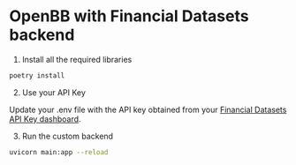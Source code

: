 # OpenBB with Financial Datasets backend

1. Install all the required libraries

```bash
poetry install
```

2. Use your API Key

Update your .env file with the API key obtained from your [Financial Datasets API Key dashboard](https://www.financialdatasets.ai/).

3. Run the custom backend

```bash
uvicorn main:app --reload
```
